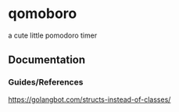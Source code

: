 # qomoboro

a cute little pomodoro timer

## Documentation

### Guides/References
https://golangbot.com/structs-instead-of-classes/